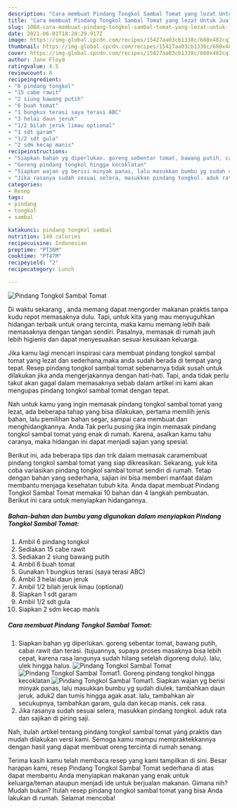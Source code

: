 ```yaml
---
description: "Cara membuat Pindang Tongkol Sambal Tomat yang lezat Untuk Jualan"
title: "Cara membuat Pindang Tongkol Sambal Tomat yang lezat Untuk Jualan"
slug: 1088-cara-membuat-pindang-tongkol-sambal-tomat-yang-lezat-untuk-jualan
date: 2021-06-01T18:28:29.917Z
image: https://img-global.cpcdn.com/recipes/15427aa03cb1338c/680x482cq70/pindang-tongkol-sambal-tomat-foto-resep-utama.jpg
thumbnail: https://img-global.cpcdn.com/recipes/15427aa03cb1338c/680x482cq70/pindang-tongkol-sambal-tomat-foto-resep-utama.jpg
cover: https://img-global.cpcdn.com/recipes/15427aa03cb1338c/680x482cq70/pindang-tongkol-sambal-tomat-foto-resep-utama.jpg
author: Jane Floyd
ratingvalue: 4.5
reviewcount: 8
recipeingredient:
- "6 pindang tongkol"
- "15 cabe rawit"
- "2 siung bawang putih"
- "6 buah tomat"
- "1 bungkus terasi saya terasi ABC"
- "3 helai daun jeruk"
- "1/2 bilah jeruk limau optional"
- "1 sdt garam"
- "1/2 sdt gula"
- "2 sdm kecap manis"
recipeinstructions:
- "Siapkan bahan yg diperlukan. goreng sebentar tomat, bawang putih, cabai rawit dan terasi. (tujuannya, supaya proses masaknya bisa lebih cepat, karena rasa langunya sudah hilang setelah digoreng dulu). lalu, ulek hingga halus."
- "Goreng pindang tongkol hingga kecoklatan"
- "Siapkan wajan yg berisi minyak panas, lalu masukkan bumbu yg sudah diulek. tambahkan daun jeruk. aduk2 dan tumis hingga agak asat. lalu, tambahkan air secukupnya, tambahkan garam, gula dan kecap manis. cek rasa."
- "Jika rasanya sudah sesuai selera, masukkan pindang tongkol. aduk rata dan sajikan di piring saji."
categories:
- Resep
tags:
- pindang
- tongkol
- sambal

katakunci: pindang tongkol sambal 
nutrition: 149 calories
recipecuisine: Indonesian
preptime: "PT36M"
cooktime: "PT47M"
recipeyield: "2"
recipecategory: Lunch

---
```



![Pindang Tongkol Sambal Tomat](https://img-global.cpcdn.com/recipes/15427aa03cb1338c/680x482cq70/pindang-tongkol-sambal-tomat-foto-resep-utama.jpg)

Di waktu  sekarang , anda memang dapat mengorder makanan praktis tanpa kudu repot memasaknya dulu. Tapi, untuk kita yang mau menyuguhkan hidangan terbaik untuk orang tercinta, maka kamu memang lebih baik memasaknya dengan tangan sendiri. Pasalnya, memasak di rumah jauh lebih higienis dan dapat menyesuaikan sesuai kesukaan keluarga.

Jika kamu lagi mencari inspirasi cara membuat pindang tongkol sambal tomat yang lezat dan sederhana,maka anda sudah berada di tempat yang tepat. Resep pindang tongkol sambal tomat  sebenarnya tidak susah untuk dilakukan jika anda mengerjakannya dengan hati-hati. Tapi, anda tidak perlu takut akan gagal dalam memasaknya 
sebab dalam artikel ini kami akan mengupas pindang tongkol sambal tomat dengan tepat.  



Nah untuk kamu yang ingin memasak pindang tongkol sambal tomat yang lezat, ada beberapa tahap yang bisa dilakukan, pertama memilih jenis bahan, lalu pemilihan bahan segar, sampai cara membuat dan menghidangkannya. Anda Tak perlu pusing jika ingin memasak pindang tongkol sambal tomat yang enak di rumah. Karena, asalkan kamu  tahu caranya, maka hidangan ini dapat menjadi sajian yang spesial.

Berikut ini, ada beberapa tips dan trik dalam memasak caramembuat pindang tongkol sambal tomat yang siap dikreasikan. Sekarang, yuk kita coba variasikan pindang tongkol sambal tomat sendiri di rumah. Tetap dengan bahan yang sederhana, sajian ini bisa memberi manfaat dalam membantu menjaga kesehatan tubuh kita. Anda dapat membuat Pindang Tongkol Sambal Tomat memakai 10 bahan dan 4 langkah pembuatan. Berikut ini cara untuk menyiapkan hidangannya.

<!--inarticleads1-->

##### Bahan-bahan dan bumbu yang digunakan dalam menyiapkan Pindang Tongkol Sambal Tomat:

1. Ambil 6 pindang tongkol
1. Sediakan 15 cabe rawit
1. Sediakan 2 siung bawang putih
1. Ambil 6 buah tomat
1. Gunakan 1 bungkus terasi (saya terasi ABC)
1. Ambil 3 helai daun jeruk
1. Ambil 1/2 bilah jeruk limau (optional)
1. Siapkan 1 sdt garam
1. Ambil 1/2 sdt gula
1. Siapkan 2 sdm kecap manis




<!--inarticleads2-->

##### Cara membuat Pindang Tongkol Sambal Tomat:

1. Siapkan bahan yg diperlukan. goreng sebentar tomat, bawang putih, cabai rawit dan terasi. (tujuannya, supaya proses masaknya bisa lebih cepat, karena rasa langunya sudah hilang setelah digoreng dulu). lalu, ulek hingga halus.
<img src="https://img-global.cpcdn.com/steps/a0a4c88c8a1c4ab6/160x128cq70/pindang-tongkol-sambal-tomat-langkah-memasak-1-foto.jpg" alt="Pindang Tongkol Sambal Tomat"><img src="https://img-global.cpcdn.com/steps/87669ee7fae2e618/160x128cq70/pindang-tongkol-sambal-tomat-langkah-memasak-1-foto.jpg" alt="Pindang Tongkol Sambal Tomat">1. Goreng pindang tongkol hingga kecoklatan
<img src="https://img-global.cpcdn.com/steps/7f3b8dc14631eb6e/160x128cq70/pindang-tongkol-sambal-tomat-langkah-memasak-2-foto.jpg" alt="Pindang Tongkol Sambal Tomat">1. Siapkan wajan yg berisi minyak panas, lalu masukkan bumbu yg sudah diulek. tambahkan daun jeruk. aduk2 dan tumis hingga agak asat. lalu, tambahkan air secukupnya, tambahkan garam, gula dan kecap manis. cek rasa.
1. Jika rasanya sudah sesuai selera, masukkan pindang tongkol. aduk rata dan sajikan di piring saji.




Nah, itulah artikel tentang  pindang tongkol sambal tomat  yang praktis dan mudah dilakukan versi kami. Semoga kamu mampu mempraktekkannya dengan hasil yang dapat membuat oreng tercinta di rumah senang. 

Terima kasih kamu telah membaca resep yang kami tampilkan di sini. Besar harapan kami, resep  Pindang Tongkol Sambal Tomat sederhana di atas dapat membantu Anda menyiapkan makanan yang enak untuk keluarga/teman ataupun menjadi ide untuk berjualan makanan. Gimana nih? Mudah bukan? Itulah resep pindang tongkol sambal tomat yang bisa Anda lakukan di rumah. Selamat mencoba!

